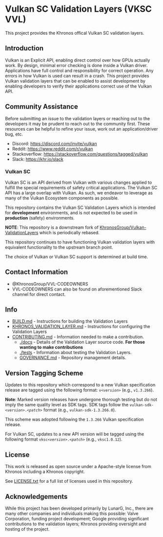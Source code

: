 # Vulkan SC Validation Layers (VKSC VVL)

This project provides the Khronos offical Vulkan SC validation layers.

## Introduction

Vulkan is an Explicit API, enabling direct control over how GPUs actually work. By design, minimal error checking is done inside
a Vulkan driver. Applications have full control and responsibility for correct operation. Any errors in
how Vulkan is used can result in a crash. This project provides Vulkan validation layers that can be enabled
to assist development by enabling developers to verify their applications correct use of the Vulkan API.

## Community Assistance

Before submitting an issue to the validation layers or reaching out to the developers it may be prudent to reach out to the community first.
These resources can be helpful to refine your issue, work out an application/driver bug, etc.

- Discord: https://discord.com/invite/vulkan
- Reddit: https://www.reddit.com/r/vulkan
- Stackoverflow: https://stackoverflow.com/questions/tagged/vulkan
- Slack: https://khr.io/slack

### Vulkan SC

Vulkan SC is an API derived from Vulkan with various changes applied to fulfill the special
requirements of safety critical applications. The Vulkan SC API has a large overlap with Vulkan.
As such, we endeavor to leverage as many of the Vulkan Ecosystem components as possible.

This repository contains the Vulkan SC Validation Layers which is intended for **development** environments,
and is not expected to be used in **production** (safety) environments.

**NOTE**: This repository is a downstream fork of
[KhronosGroup/Vulkan-ValidationLayers](https://github.com/KhronosGroup/Vulkan-ValidationLayers)
which is periodically rebased.

This repository continues to have functioning Vulkan validation layers with equivalent functionality
to the upstream branch point.

The choice of Vulkan or Vulkan SC support is determined at build time.

## Contact Information
* @KhronosGroup/VVL-CODEOWNERS
* VVL-CODEOWNERS can also be found on aforementioned Slack channel for direct contact.

## Info
* [BUILD.md](BUILD.md) - Instructions for building the Validation Layers
* [KHRONOS_VALIDATION_LAYER.md](docs/khronos_validation_layer.md) - Instructions for configuring the Validation Layers
* [CONTRIBUTING.md](CONTRIBUTING.md) - Information needed to make a contribution.
    * [./docs](./docs/) - Details of the Validation Layer source code. **For those wanting to make contributions**
    * [./tests](./tests) - Information about testing the Validation Layers.
    * [GOVERNANCE.md](GOVERNANCE.md) - Repository management details.

## Version Tagging Scheme

Updates to this repository which correspond to a new Vulkan specification release are tagged using the following format: `v<`_`version`_`>` (e.g., `v1.3.266`).

**Note**: Marked version releases have undergone thorough testing but do not imply the same quality level as SDK tags. SDK tags follow the `vulkan-sdk-<`_`version`_`>.<`_`patch`_`>` format (e.g., `vulkan-sdk-1.3.266.0`).

This scheme was adopted following the `1.3.266` Vulkan specification release.

For Vulkan SC, updates to a new API version will be tagged using the following format `vksc<`_`version`_`>.<`_`patch`_`>` (e.g., `vksc1.0.12`).

## License
This work is released as open source under a Apache-style license from Khronos including a Khronos copyright.

See [LICENSE.txt](LICENSE.txt) for a full list of licenses used in this repository.

## Acknowledgements
While this project has been developed primarily by LunarG, Inc., there are many other
companies and individuals making this possible: Valve Corporation, funding
project development; Google providing significant contributions to the validation layers;
Khronos providing oversight and hosting of the project.
